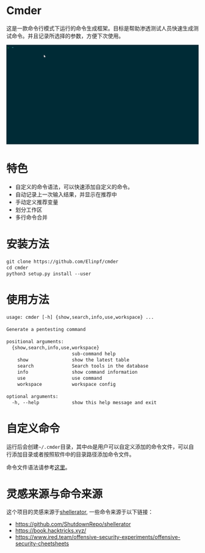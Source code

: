 # Cmder

这是一款命令行模式下运行的命令生成框架。目标是帮助渗透测试人员快速生成测试命令。并且记录所选择的参数，方便下次使用。

![Example](https://github.com/Elinpf/cmder/blob/master/assert/example_1.gif)

# 特色

- 自定义的命令语法，可以快速添加自定义的命令。
- 自动记录上一次输入结果，并显示在推荐中
- 手动定义推荐变量
- 划分工作区
- 多行命令合并

# 安装方法

```
git clone https://github.com/Elinpf/cmder
cd cmder
python3 setup.py install --user
```


# 使用方法

```
usage: cmder [-h] {show,search,info,use,workspace} ...

Generate a pentesting command

positional arguments:
  {show,search,info,use,workspace}
                        sub-command help
    show                show the latest table
    search              Search tools in the database
    info                show command information
    use                 use command
    workspace           workspace config

optional arguments:
  -h, --help            show this help message and exit
```

# 自定义命令

运行后会创建`~/.cmder`目录，其中`db`是用户可以自定义添加的命令文件，可以自行添加目录或者按照软件中的目录路径添加命令文件。

命令文件语法请参考[这里](https://github.com/Elinpf/cmder/blob/master/db/README.md)。

# 灵感来源与命令来源

这个项目的灵感来源于[shellerator](https://github.com/ShutdownRepo/shellerator), 一些命令来源于以下链接：

- https://github.com/ShutdownRepo/shellerator
- https://book.hacktricks.xyz/
- https://www.ired.team/offensive-security-experiments/offensive-security-cheetsheets